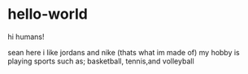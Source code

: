 # hello-world

hi humans!

sean here i like jordans and nike (thats what im made of)
my hobby is playing sports such as; basketball, tennis,and volleyball
